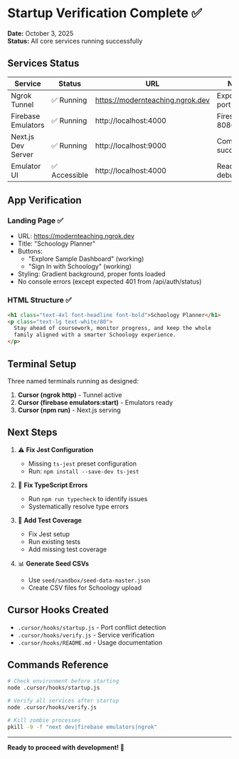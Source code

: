 # Startup Verification Complete ✅

**Date:** October 3, 2025  
**Status:** All core services running successfully

## Services Status

| Service | Status | URL | Notes |
|---------|--------|-----|-------|
| Ngrok Tunnel | ✅ Running | https://modernteaching.ngrok.dev | Exposing port 9000 |
| Firebase Emulators | ✅ Running | http://localhost:4000 | Firestore on 8080 |
| Next.js Dev Server | ✅ Running | http://localhost:9000 | Compiled successfully |
| Emulator UI | ✅ Accessible | http://localhost:4000 | Ready for debugging |

## App Verification

### Landing Page ✅
- URL: https://modernteaching.ngrok.dev
- Title: "Schoology Planner"
- Buttons:
  - "Explore Sample Dashboard" (working)
  - "Sign In with Schoology" (working)
- Styling: Gradient background, proper fonts loaded
- No console errors (except expected 401 from /api/auth/status)

### HTML Structure ✅
```html
<h1 class="text-4xl font-headline font-bold">Schoology Planner</h1>
<p class="text-lg text-white/80">
  Stay ahead of coursework, monitor progress, and keep the whole 
  family aligned with a smarter Schoology experience.
</p>
```

## Terminal Setup

Three named terminals running as designed:
1. **Cursor (ngrok http)** - Tunnel active
2. **Cursor (firebase emulators:start)** - Emulators ready
3. **Cursor (npm run)** - Next.js serving

## Next Steps

1. ⚠️ **Fix Jest Configuration**
   - Missing `ts-jest` preset configuration
   - Run: `npm install --save-dev ts-jest`

2. 📝 **Fix TypeScript Errors**
   - Run `npm run typecheck` to identify issues
   - Systematically resolve type errors

3. 🧪 **Add Test Coverage**
   - Fix Jest setup
   - Run existing tests
   - Add missing test coverage

4. 📊 **Generate Seed CSVs**
   - Use `seed/sandbox/seed-data-master.json`
   - Create CSV files for Schoology upload

## Cursor Hooks Created

- `.cursor/hooks/startup.js` - Port conflict detection
- `.cursor/hooks/verify.js` - Service verification
- `.cursor/hooks/README.md` - Usage documentation

## Commands Reference

```bash
# Check environment before starting
node .cursor/hooks/startup.js

# Verify all services after startup
node .cursor/hooks/verify.js

# Kill zombie processes
pkill -9 -f "next dev|firebase emulators|ngrok"
```

---

**Ready to proceed with development! 🚀**

